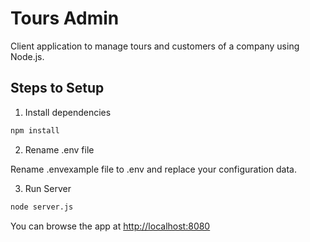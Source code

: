 # Tours Admin

Client application to manage tours and customers of a company using Node.js.

## Steps to Setup

1. Install dependencies

```bash
npm install
```

2. Rename .env file

Rename .envexample file to .env and replace your configuration data.

3. Run Server

```bash
node server.js
```

You can browse the app at <http://localhost:8080>